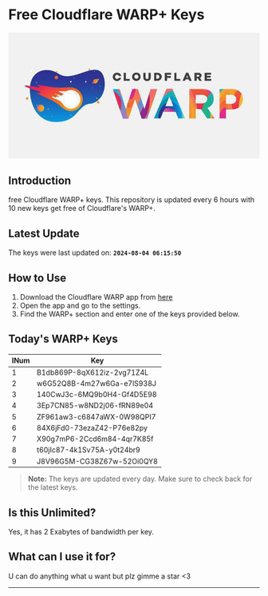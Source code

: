 
# Free Cloudflare WARP+ Keys

![Banner](asset/IMG_20240629_142710_129.jpg)

## Introduction

free Cloudflare WARP+ keys. This repository is updated every 6 hours with 10 new keys get free of Cloudflare's WARP+.

## Latest Update

The keys were last updated on: **`2024-08-04 06:15:50`**

## How to Use

1. Download the Cloudflare WARP app from [here](https://1.1.1.1/)
2. Open the app and go to the settings.
3. Find the WARP+ section and enter one of the keys provided below.

## Today's WARP+ Keys

| INum | Key |
|-------|-----|
| 1     | B1db869P-8qX612iz-2vg71Z4L               |
| 2     | w6G52Q8B-4m27w6Ga-e7lS938J               |
| 3     | 140CwJ3c-6MQ9b0H4-Gf4D5E98               |
| 4     | 3Ep7CN85-w8ND2j06-fRN89e04               |
| 5     | ZF961aw3-c6847aWX-0W98QPI7               |
| 6     | 84X6jFd0-73ezaZ42-P76e82py               |
| 7     | X90g7mP6-2Ccd6m84-4qr7K85f               |
| 8     | t60jIc87-4k1Sv75A-y0t24br9               |
| 9     | J8V96G5M-CG38Z67w-52Oi0QY8               |


> **Note:** The keys are updated every day. Make sure to check back for the latest keys.

## Is this Unlimited?

Yes, it has 2 Exabytes of bandwidth per key.

## What can I use it for?
U can do anything what u want but plz gimme a star <3

---

